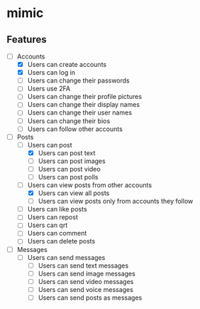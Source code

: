 # mimic

## Features

- [ ] Accounts
  - [x] Users can create accounts
  - [x] Users can log in
  - [ ] Users can change their passwords
  - [ ] Users use 2FA
  - [ ] Users can change their profile pictures
  - [ ] Users can change their display names
  - [ ] Users can change their user names
  - [ ] Users can change their bios
  - [ ] Users can follow other accounts
- [ ] Posts
  - [ ] Users can post
    - [x] Users can post text
    - [ ] Users can post images
    - [ ] Users can post video
    - [ ] Users can post polls
  - [ ] Users can view posts from other accounts
    - [x] Users can view all posts
    - [ ] Users can view posts only from accounts they follow
  - [ ] Users can like posts
  - [ ] Users can repost
  - [ ] Users can qrt
  - [ ] Users can comment
  - [ ] Users can delete posts
- [ ] Messages
  - [ ] Users can send messages
    - [ ] Users can send text messages
    - [ ] Users can send image messages
    - [ ] Users can send video messages
    - [ ] Users can send voice messages
    - [ ] Users can send posts as messages
